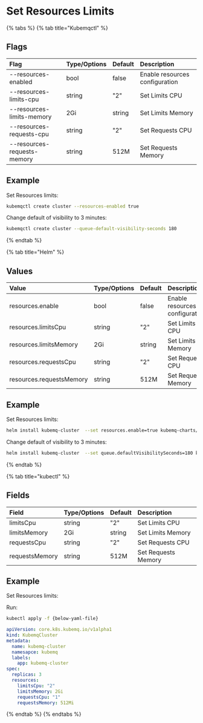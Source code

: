 # Set Resources Limits

{% tabs %}
{% tab title="Kubemqctl" %}
## Flags

| Flag | Type/Options | Default | Description |
| :--- | :--- | :--- | :--- |
| --resources-enabled | bool | false | Enable resources configuration |
| --resources-limits-cpu | string | "2" | Set Limits CPU |
| --resources-limits-memory | 2Gi | string | Set Limits Memory |
| --resources-requests-cpu | string | "2" | Set Requests CPU |
| --resources-requests-memory | string | 512M | Set Requests Memory |

## Example

Set Resources limits:

```bash
kubemqctl create cluster --resources-enabled true
```

Change default of visibility to 3 minutes:

```bash
kubemqctl create cluster --queue-default-visibility-seconds 180
```
{% endtab %}

{% tab title="Helm" %}
## Values

| Value | Type/Options | Default | Description |
| :--- | :--- | :--- | :--- |
| resources.enable | bool | false | Enable resources configuration |
| resources.limitsCpu | string | "2" | Set Limits CPU |
| resources.limitsMemory | 2Gi | string | Set Limits Memory |
| resources.requestsCpu | string | "2" | Set Requests CPU |
| resources.requestsMemory | string | 512M | Set Requests Memory |

## Example

Set Resources limits:

```bash
helm install kubemq-cluster  --set resources.enable=true kubemq-charts/kubemq
```

Change default of visibility to 3 minutes:

```bash
helm install kubemq-cluster  --set queue.defaultVisibilitySeconds=180 kubemq-charts/kubemq
```
{% endtab %}

{% tab title="kubectl" %}
## Fields

| Field | Type/Options | Default | Description |
| :--- | :--- | :--- | :--- |
| limitsCpu | string | "2" | Set Limits CPU |
| limitsMemory | 2Gi | string | Set Limits Memory |
| requestsCpu | string | "2" | Set Requests CPU |
| requestsMemory | string | 512M | Set Requests Memory |

## Example

Set Resources limits:

Run:

```bash
kubectl apply -f {below-yaml-file}
```

```yaml
apiVersion: core.k8s.kubemq.io/v1alpha1
kind: KubemqCluster
metadata:
  name: kubemq-cluster
  namesapce: kubemq
  labels:
    app: kubemq-cluster
spec:
  replicas: 3
  resources:
    limitsCpu: "2"
    limitsMemory: 2Gi
    requestsCpu: "1"
    requestsMemory: 512Mi
```
{% endtab %}
{% endtabs %}

